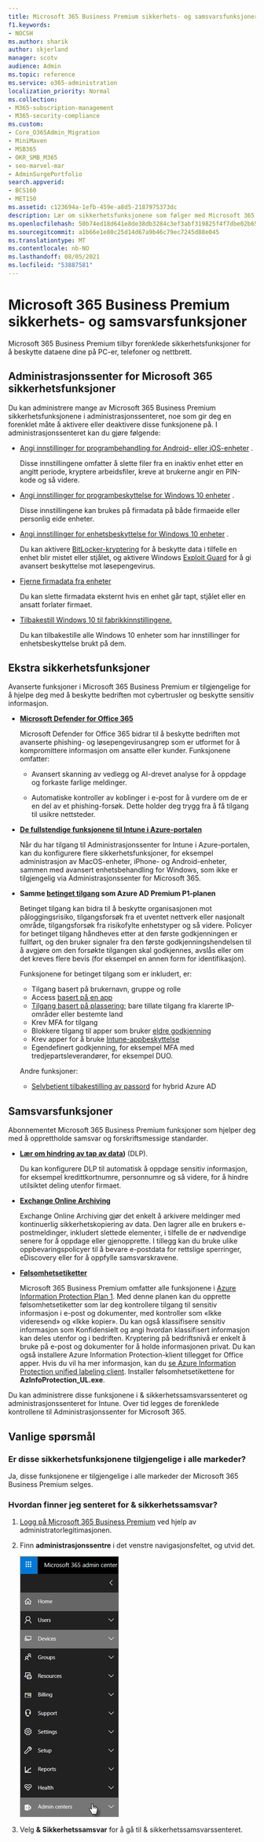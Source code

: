 ```yaml
---
title: Microsoft 365 Business Premium sikkerhets- og samsvarsfunksjoner
f1.keywords:
- NOCSH
ms.author: sharik
author: skjerland
manager: scotv
audience: Admin
ms.topic: reference
ms.service: o365-administration
localization_priority: Normal
ms.collection:
- M365-subscription-management
- M365-security-compliance
ms.custom:
- Core_O365Admin_Migration
- MiniMaven
- MSB365
- OKR_SMB_M365
- seo-marvel-mar
- AdminSurgePortfolio
search.appverid:
- BCS160
- MET150
ms.assetid: c123694a-1efb-459e-a8d5-2187975373dc
description: Lær om sikkerhetsfunksjonene som følger med Microsoft 365 Business Premium for å beskytte dataene dine på PC-er, telefoner og nettbrett.
ms.openlocfilehash: 50b74ed18d641e8de38db3284c3ef3abf319825f4f7dbe02b6575f6c0fbc6f85
ms.sourcegitcommit: a1b66e1e80c25d14d67a9b46c79ec7245d88e045
ms.translationtype: MT
ms.contentlocale: nb-NO
ms.lasthandoff: 08/05/2021
ms.locfileid: "53887581"
---
```

# <a name="microsoft-365-business-premium-security-and-compliance-features"></a>Microsoft 365 Business Premium sikkerhets- og samsvarsfunksjoner

Microsoft 365 Business Premium tilbyr forenklede sikkerhetsfunksjoner for å beskytte dataene dine på PC-er, telefoner og nettbrett.
    
## <a name="microsoft-365-admin-center-security-features"></a>Administrasjonssenter for Microsoft 365 sikkerhetsfunksjoner

Du kan administrere mange av Microsoft 365 Business Premium sikkerhetsfunksjonene i administrasjonssenteret, noe som gir deg en forenklet måte å aktivere eller deaktivere disse funksjonene på. I administrasjonssenteret kan du gjøre følgende:
  
- [Angi innstillinger for programbehandling for Android- eller iOS-enheter](app-protection-settings-for-android-and-ios.md) . 
    
    Disse innstillingene omfatter å slette filer fra en inaktiv enhet etter en angitt periode, kryptere arbeidsfiler, kreve at brukerne angir en PIN-kode og så videre.
    
- [Angi innstillinger for programbeskyttelse for Windows 10 enheter](protection-settings-for-windows-10-devices.md) . 
    
    Disse innstillingene kan brukes på firmadata på både firmaeide eller personlig eide enheter.
    
- [Angi innstillinger for enhetsbeskyttelse for Windows 10 enheter](protection-settings-for-windows-10-pcs.md) . 
    
    Du kan aktivere [BitLocker-kryptering](/windows/security/information-protection/bitlocker/bitlocker-frequently-asked-questions) for å beskytte data i tilfelle en enhet blir mistet eller stjålet, og aktivere Windows [Exploit Guard](/windows/security/threat-protection/microsoft-defender-atp/enable-exploit-protection) for å gi avansert beskyttelse mot løsepengevirus. 
    
- [Fjerne firmadata fra enheter](remove-company-data.md)
    
    Du kan slette firmadata eksternt hvis en enhet går tapt, stjålet eller en ansatt forlater firmaet.
    
- [Tilbakestill Windows 10 til fabrikkinnstillingene.](reset-devices-to-factory-settings.md) 
    
    Du kan tilbakestille alle Windows 10 enheter som har innstillinger for enhetsbeskyttelse brukt på dem.
    
## <a name="additional-security-features"></a>Ekstra sikkerhetsfunksjoner 

Avanserte funksjoner i Microsoft 365 Business Premium er tilgjengelige for å hjelpe deg med å beskytte bedriften mot cybertrusler og beskytte sensitiv informasjon.
  
- **[Microsoft Defender for Office 365](../security/office-365-security/defender-for-office-365.md)**
    
    Microsoft Defender for Office 365 bidrar til å beskytte bedriften mot avanserte phishing- og løsepengevirusangrep som er utformet for å kompromittere informasjon om ansatte eller kunder. Funksjonene omfatter:
    
  - Avansert skanning av vedlegg og AI-drevet analyse for å oppdage og forkaste farlige meldinger.
    
  - Automatiske kontroller av koblinger i e-post for å vurdere om de er en del av et phishing-forsøk. Dette holder deg trygg fra å få tilgang til usikre nettsteder.

- **[De fullstendige funksjonene til Intune i Azure-portalen](/mem/intune/fundamentals/what-is-intune)**
    
    Når du har tilgang til Administrasjonssenter for Intune i Azure-portalen, kan du konfigurere flere sikkerhetsfunksjoner, for eksempel administrasjon av MacOS-enheter, iPhone- og Android-enheter, sammen med avansert enhetsbehandling for Windows, som ikke er tilgjengelig via Administrasjonssenter for Microsoft 365.
- **Samme [betinget tilgang](/azure/active-directory/conditional-access/overview) som Azure AD Premium P1-planen**


    Betinget tilgang kan bidra til å beskytte organisasjonen mot påloggingsrisiko, tilgangsforsøk fra et uventet nettverk eller nasjonalt område, tilgangsforsøk fra risikofylte enhetstyper og så videre. Policyer for betinget tilgang håndheves etter at den første godkjenningen er fullført, og den bruker signaler fra den første godkjenningshendelsen til å avgjøre om den forsøkte tilgangen skal godkjennes, avslås eller om det kreves flere bevis (for eksempel en annen form for identifikasjon).

    Funksjonene for betinget tilgang som er inkludert, er:

    - Tilgang basert på brukernavn, gruppe og rolle
    - Access [basert på en app](/azure/active-directory/conditional-access/app-based-conditional-access) 
    - [Tilgang basert på plassering](/azure/active-directory/authentication/howto-registration-mfa-sspr-combined#conditional-access-policies-for-combined-registration);  bare tillate tilgang fra klarerte IP-områder eller bestemte land 
    - Krev MFA for tilgang
    - Blokkere tilgang til apper som bruker [eldre godkjenning](/azure/active-directory/conditional-access/block-legacy-authentication)
    - Krev apper for å bruke [Intune-appbeskyttelse](/azure/active-directory/conditional-access/app-protection-based-conditional-access)
    - Egendefinert godkjenning, for eksempel MFA med tredjepartsleverandører, for eksempel DUO.
   
    Andre funksjoner:
    - [Selvbetjent tilbakestilling av passord](/azure/active-directory/authentication/concept-sspr-customization) for hybrid Azure AD
    
## <a name="compliance-features"></a>Samsvarsfunksjoner

Abonnementet Microsoft 365 Business Premium funksjoner som hjelper deg med å opprettholde samsvar og forskriftsmessige standarder.

- **[Lær om hindring av tap av data](../compliance/dlp-learn-about-dlp.md))** (DLP). 
    
    Du kan konfigurere DLP til automatisk å oppdage sensitiv informasjon, for eksempel kredittkortnumre, personnumre og så videre, for å hindre utilsiktet deling utenfor firmaet.
    
- **[Exchange Online Archiving](https://products.office.com/exchange/microsoft-exchange-online-archiving-email)**
    
    Exchange Online Archiving gjør det enkelt å arkivere meldinger med kontinuerlig sikkerhetskopiering av data. Den lagrer alle en brukers e-postmeldinger, inkludert slettede elementer, i tilfelle de er nødvendige senere for å oppdage eller gjenopprette. I tillegg kan du bruke ulike oppbevaringspolicyer til å bevare e-postdata for rettslige sperringer, eDiscovery eller for å oppfylle samsvarskravene.
    
- **[Følsomhetsetiketter](../compliance/sensitivity-labels.md)**

   Microsoft 365 Business Premium omfatter alle funksjonene i [Azure Information Protection Plan 1](https://go.microsoft.com/fwlink/p/?linkid=871407). Med denne planen kan  du opprette følsomhetsetiketter som lar deg kontrollere tilgang til sensitiv informasjon i e-post og dokumenter, med kontroller som «Ikke videresend» og «Ikke kopier». Du kan også klassifisere sensitiv informasjon som Konfidensielt og angi hvordan klassifisert informasjon kan deles utenfor og i bedriften. Kryptering på bedriftsnivå er enkelt å bruke på e-post og dokumenter for å holde informasjonen privat. Du kan også installere Azure Information Protection-klient tillegget for Office apper. Hvis du vil ha mer informasjon, kan du [se Azure Information Protection unified labeling client](/azure/information-protection/rms-client/unifiedlabelingclient-version-release-history). Installer følsomhetsetikettene for **AzInfoProtection_UL.exe**.

Du kan administrere disse funksjonene i &amp; sikkerhetssamsvarssenteret og administrasjonssenteret for Intune. Over tid legges de forenklede kontrollene til Administrasjonssenter for Microsoft 365.
  
    
## <a name="faq"></a>Vanlige spørsmål

 ### <a name="are-these-security-features-available-in-all-markets"></a>Er disse sikkerhetsfunksjonene tilgjengelige i alle markeder?
  
Ja, disse funksjonene er tilgjengelige i alle markeder der Microsoft 365 Business Premium selges.
  
### <a name="how-do-i-find-the-security-amp-compliance-center"></a>Hvordan finner jeg senteret for &amp; sikkerhetssamsvar?
  
1. [Logg på Microsoft 365 Business Premium](https://portal.microsoft.com/) ved hjelp av administratorlegitimasjonen. 
    
2. Finn **administrasjonssentre** i det venstre navigasjonsfeltet, og utvid det. 
    
    ![Velg Administrasjonssentre i Administrasjonssenter for Microsoft 365 venstre navigasjonsfeltet.](../media/fa4484f8-c637-45fd-a7bd-bdb3abfd6c03.png)
  
3. Velg **&amp; Sikkerhetssamsvar** for å gå til &amp; sikkerhetssamsvarssenteret.
